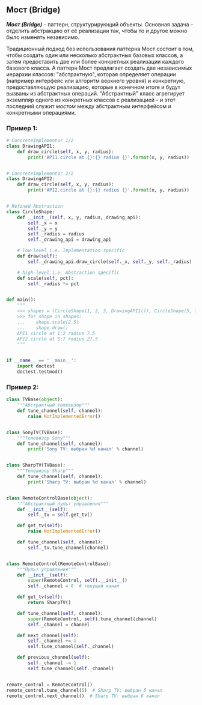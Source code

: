 ## Мост (Bridge)

***Мост (Bridge)*** - паттерн, структурирующий объекты. Основная задача - отделить абстракцию от её реализации так, чтобы то и другое можно было изменять независимо.

Традиционный подход без использования паттерна Мост состоит в том, чтобы создать один или несколько абстрактных базовых классов, а затем предоставить две или более конкретных реализации каждого базового класса.
А паттерн Мост предлагает создать две независимых иерархии классов: "абстрактную", которая определяет операции (например интерфейс или алгоритм верхнего уровня) и конкретную, предоставляющую реализацию, которые в конечном итоге и будут вызваны из абстрактных операций. "Абстрактный" класс агрегирует экземпляр одного из конкретных классов с реализацией - и этот последний служит *мостом* между абстрактным интерфейсом и конкретными операциями.

### Пример 1:
```python
# ConcreteImplementor 1/2
class DrawingAPI1:
    def draw_circle(self, x, y, radius):
        print('API1.circle at {}:{} radius {}'.format(x, y, radius))


# ConcreteImplementor 2/2
class DrawingAPI2:
    def draw_circle(self, x, y, radius):
        print('API2.circle at {}:{} radius {}'.format(x, y, radius))


# Refined Abstraction
class CircleShape:
    def __init__(self, x, y, radius, drawing_api):
        self._x = x
        self._y = y
        self._radius = radius
        self._drawing_api = drawing_api

    # low-level i.e. Implementation specific
    def draw(self):
        self._drawing_api.draw_circle(self._x, self._y, self._radius)

    # high-level i.e. Abstraction specific
    def scale(self, pct):
        self._radius *= pct


def main():
    """
    >>> shapes = (CircleShape(1, 2, 3, DrawingAPI1()), CircleShape(5, 7, 11, DrawingAPI2()))
    >>> for shape in shapes:
    ...    shape.scale(2.5)
    ...    shape.draw()
    API1.circle at 1:2 radius 7.5
    API2.circle at 5:7 radius 27.5
    """


if __name__ == '__main__':
    import doctest
    doctest.testmod()
```

### Пример 2:
```python
class TVBase(object):
    """Абстрактный телевизор"""
    def tune_channel(self, channel):
        raise NotImplementedError()


class SonyTV(TVBase):
    """Телевизор Sony"""
    def tune_channel(self, channel):
        print('Sony TV: выбран %d канал' % channel)


class SharpTV(TVBase):
    """Телевизор Sharp"""
    def tune_channel(self, channel):
        print('Sharp TV: выбран %d канал' % channel)


class RemoteControlBase(object):
    """Абстрактный пульт управления"""
    def __init__(self):
        self._tv = self.get_tv()

    def get_tv(self):
        raise NotImplementedError()

    def tune_channel(self, channel):
        self._tv.tune_channel(channel)


class RemoteControl(RemoteControlBase):
    """Пульт управления"""
    def __init__(self):
        super(RemoteControl, self).__init__()
        self._channel = 0  # текущий канал

    def get_tv(self):
        return SharpTV()

    def tune_channel(self, channel):
        super(RemoteControl, self).tune_channel(channel)
        self._channel = channel

    def next_channel(self):
        self._channel += 1
        self.tune_channel(self._channel)

    def previous_channel(self):
        self._channel -= 1
        self.tune_channel(self._channel)


remote_control = RemoteControl()
remote_control.tune_channel(5)  # Sharp TV: выбран 5 канал
remote_control.next_channel()  # Sharp TV: выбран 6 канал
```
